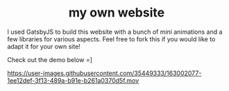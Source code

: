 
<p align="center">
  
</p>
<h1 align="center">
  my own website
</h1>

I used GatsbyJS to build this website with a bunch of mini animations and a few libraries for various aspects. Feel free to fork this if you would like to adapt it for your own site!

Check out the demo below =]


https://user-images.githubusercontent.com/35449333/163002077-1ee12def-3f13-489a-b91e-b261a0370d5f.mov

